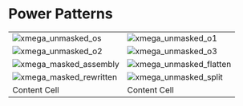 
# Power Patterns




|   |  |
| ------------- | ------------- |
| ![xmega_unmasked_os](https://user-images.githubusercontent.com/54579704/232839571-bf942200-9590-436f-b1a1-15bda4f59bd7.jpg)| ![xmega_unmasked_o1](https://user-images.githubusercontent.com/54579704/232839574-7139d14b-4243-4ae5-8c3d-171d3a51e4e1.jpg)|
|![xmega_unmasked_o2](https://user-images.githubusercontent.com/54579704/232839573-b4fcfce0-53a7-4b20-b744-13d4893717cb.jpg)| ![xmega_unmasked_o3](https://user-images.githubusercontent.com/54579704/232839572-87567f38-1862-4b8f-b883-f723c687f2f4.jpg)|
|![xmega_masked_assembly](https://user-images.githubusercontent.com/54579704/232839583-c67e8103-9d20-415c-854d-9a1e522700ad.jpg)| ![xmega_unmasked_flatten](https://user-images.githubusercontent.com/54579704/232839577-2e442679-7ccd-4526-b83c-033b074d3b45.jpg)|
| ![xmega_masked_rewritten](https://user-images.githubusercontent.com/54579704/232839579-1c5f6bde-9ab9-49de-83e5-6d364e374872.jpg)| ![xmega_unmasked_split](https://user-images.githubusercontent.com/54579704/232839588-7c429bfc-4548-41cf-a77f-50b370226059.jpg)|
| Content Cell  | Content Cell  |
